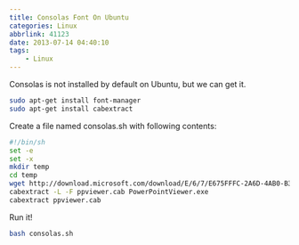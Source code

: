 ```yaml
---
title: Consolas Font On Ubuntu
categories: Linux
abbrlink: 41123
date: 2013-07-14 04:40:10
tags:
    - Linux
---
```

Consolas is not installed by default on Ubuntu, but we can get it.

```bash
sudo apt-get install font-manager
sudo apt-get install cabextract
```

Create a file named consolas.sh with following contents:

```bash
#!/bin/sh
set -e
set -x
mkdir temp
cd temp
wget http://download.microsoft.com/download/E/6/7/E675FFFC-2A6D-4AB0-B3EB-27C9F8C8F696/PowerPointViewer.exe
cabextract -L -F ppviewer.cab PowerPointViewer.exe
cabextract ppviewer.cab
```

Run it!

```bash
bash consolas.sh
```
